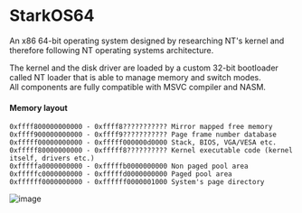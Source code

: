 # StarkOS64
An x86 64-bit operating system designed by researching NT's kernel and therefore following NT operating systems architecture.

The kernel and the disk driver are loaded by a custom 32-bit bootloader called NT loader that is able to manage memory and switch modes.\
All components are fully compatible with MSVC compiler and NASM.

#### Memory layout
```
0xffff800000000000 - 0xffff8??????????? Mirror mapped free memory
0xffff900000000000 - 0xffff9??????????? Page frame number database
0xfffff00000000000 - 0xfffff000000d0000 Stack, BIOS, VGA/VESA etc.
0xfffff80000000000 - 0xfffff8?????????? Kernel executable code (kernel itself, drivers etc.)
0xfffffa0000000000 - 0xfffffb0000000000 Non paged pool area
0xfffffc0000000000 - 0xfffffd0000000000 Paged pool area
0xffffff0000000000 - 0xffffff0000001000 System's page directory
```

![image](https://github.com/user-attachments/assets/940dd192-25e3-41ad-bf78-56836d364345)
